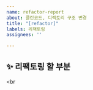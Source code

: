 ```yaml
---
name: refactor-report
about: 클린코드, 디렉토리 구조 변경
title: "[refactor]"
labels: 리팩토링
assignees: ''

---
```


## ✨ 리팩토링 할 부분

<br
